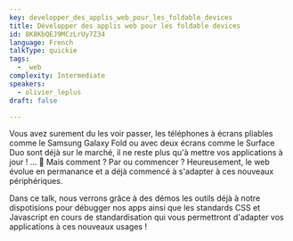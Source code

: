 ```yaml
---
key: developper_des_applis_web_pour_les_foldable_devices
title: Développer des applis web pour les foldable devices
id: 8K8KbQEJ9MCzLrUy7Z34
language: French
talkType: quickie
tags:
  - _web
complexity: Intermediate
speakers:
  - olivier_leplus
draft: false

---
```


Vous avez surement du les voir passer, les téléphones à écrans pliables comme le Samsung Galaxy Fold ou avec deux écrans comme le Surface Duo sont déjà sur le marché, il ne reste plus qu'à mettre vos applications à jour ! ... 🤔 Mais comment ? Par ou commencer ? Heureusement, le web évolue en permanance et a déjà commencé à s'adapter à ces nouveaux périphériques.

Dans ce talk, nous verrons grâce à des démos les outils déjà à notre dispotisions pour débugger nos apps ainsi que les standards CSS et Javascript en cours de standardisation qui vous permettront d'adapter vos applications à ces nouveaux usages !